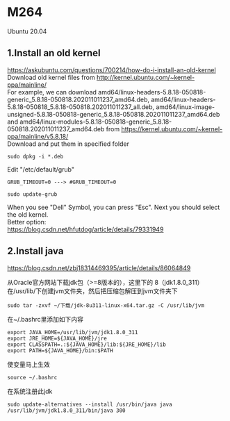 # M264
Ubuntu 20.04
## 1.Install an old kernel
https://askubuntu.com/questions/700214/how-do-i-install-an-old-kernel <br />
Download old kernel files from http://kernel.ubuntu.com/~kernel-ppa/mainline/ <br />
For example, we can download amd64/linux-headers-5.8.18-050818-generic_5.8.18-050818.202011011237_amd64.deb, amd64/linux-headers-5.8.18-050818_5.8.18-050818.202011011237_all.deb, amd64/linux-image-unsigned-5.8.18-050818-generic_5.8.18-050818.202011011237_amd64.deb and amd64/linux-modules-5.8.18-050818-generic_5.8.18-050818.202011011237_amd64.deb from
https://kernel.ubuntu.com/~kernel-ppa/mainline/v5.8.18/ <br />
Download and put them in specified folder
```
sudo dpkg -i *.deb
```
Edit "/etc/default/grub"
```
GRUB_TIMEOUT=0 ---> #GRUB_TIMEOUT=0
```
```
sudo update-grub
```
When you see "Dell" Symbol, you can press "Esc". Next you should select the old kernel. <br />
Better option: <br />
https://blog.csdn.net/hfutdog/article/details/79331949 <br />

## 2.Install java
https://blog.csdn.net/zbj18314469395/article/details/86064849 <br />

从Oracle官方网站下载jdk包（>=8版本的），这里下的 8（jdk1.8.0_311）<br />
在/usr/lib/下创建jvm文件夹，然后把压缩包解压到jvm文件夹下
```
sudo tar -zxvf ~/下载/jdk-8u311-linux-x64.tar.gz -C /usr/lib/jvm
```
在~/.bashrc里添加如下内容
```
export JAVA_HOME=/usr/lib/jvm/jdk1.8.0_311
export JRE_HOME=${JAVA_HOME}/jre
export CLASSPATH=.:${JAVA_HOME}/lib:${JRE_HOME}/lib
export PATH=${JAVA_HOME}/bin:$PATH
```
使变量马上生效
```
source ~/.bashrc
```
在系统注册此jdk
```
sudo update-alternatives --install /usr/bin/java java /usr/lib/jvm/jdk1.8.0_311/bin/java 300
```
